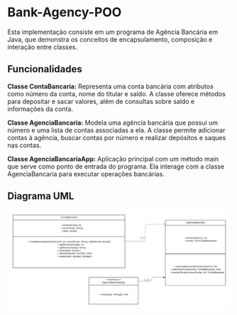 # Bank-Agency-POO
Esta implementação consiste em um programa de Agência Bancária em Java, que demonstra os conceitos de encapsulamento, composição e interação entre classes.
## Funcionalidades

**Classe ContaBancaria:** Representa uma conta bancária com atributos como número da conta, nome do titular e saldo. A classe oferece métodos para depositar e sacar valores, além de consultas sobre saldo e informações da conta.

**Classe AgenciaBancaria:** Modela uma agência bancária que possui um número e uma lista de contas associadas a ela. A classe permite adicionar contas à agência, buscar contas por número e realizar depósitos e saques nas contas.

**Classe AgenciaBancariaApp:** Aplicação principal com um método main que serve como ponto de entrada do programa. Ela interage com a classe AgenciaBancaria para executar operações bancárias.

## Diagrama UML
![Diagrama UML das Classes](https://github.com/viniciuscavalcantte/Bank-Agency-POO/blob/main/Classe%20UML.png)

